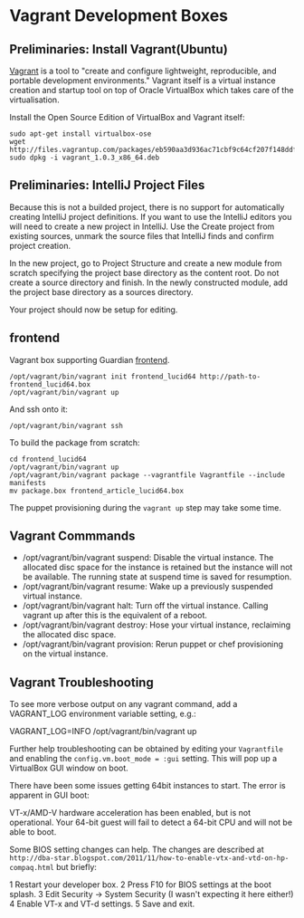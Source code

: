 Vagrant Development Boxes
=========================

Preliminaries: Install Vagrant(Ubuntu)
--------------------------------------
[Vagrant][vagrant] is a tool to "create and configure lightweight, reproducible,
and portable development environments." Vagrant itself is a virtual instance
creation and startup tool on top of Oracle VirtualBox which takes care of the
virtualisation.

Install the Open Source Edition of VirtualBox and Vagrant itself:

    sudo apt-get install virtualbox-ose
    wget http://files.vagrantup.com/packages/eb590aa3d936ac71cbf9c64cf207f148ddfc000a/vagrant_1.0.3_x86_64.deb
    sudo dpkg -i vagrant_1.0.3_x86_64.deb


Preliminaries: IntelliJ Project Files
-------------------------------------
Because this is not a builded project, there is no support for automatically
creating IntelliJ project definitions. If you want to use the IntelliJ editors
you will need to create a new project in IntelliJ. Use the Create project from
existing sources, unmark the source files that IntelliJ finds and confirm
project creation.

In the new project, go to Project Structure and create a new module from scratch
specifying the project base directory as the content root. Do not create a
source directory and finish. In the newly constructed module, add the project
base directory as a sources directory.

Your project should now be setup for editing.


frontend
--------
Vagrant box supporting Guardian [frontend][frontend].

    /opt/vagrant/bin/vagrant init frontend_lucid64 http://path-to-frontend_lucid64.box
    /opt/vagrant/bin/vagrant up

And ssh onto it:

    /opt/vagrant/bin/vagrant ssh

To build the package from scratch:

    cd frontend_lucid64
    /opt/vagrant/bin/vagrant up
    /opt/vagrant/bin/vagrant package --vagrantfile Vagrantfile --include manifests
    mv package.box frontend_article_lucid64.box

The puppet provisioning during the `vagrant up` step may take some time.


Vagrant Commmands
-----------------

* /opt/vagrant/bin/vagrant suspend: Disable the virtual instance. The allocated
  disc space for the instance is retained but the instance will not be
  available. The running state at suspend time is saved for resumption.
* /opt/vagrant/bin/vagrant resume: Wake up a previously suspended virtual
  instance.
* /opt/vagrant/bin/vagrant halt: Turn off the virtual instance. Calling vagrant
  up after this is the equivalent of a reboot.
* /opt/vagrant/bin/vagrant destroy: Hose your virtual instance, reclaiming the
  allocated disc space.
* /opt/vagrant/bin/vagrant provision: Rerun puppet or chef provisioning on the
  virtual instance.


Vagrant Troubleshooting
-----------------------

To see more verbose output on any vagrant command, add a VAGRANT_LOG environment
variable setting, e.g.:

   VAGRANT_LOG=INFO /opt/vagrant/bin/vagrant up

Further help troubleshooting can be obtained by editing your `Vagrantfile` and
enabling the `config.vm.boot_mode = :gui` setting. This will pop up a VirtualBox
GUI window on boot.

There have been some issues getting 64bit instances to start. The error is
apparent in GUI boot:

   VT-x/AMD-V hardware acceleration has been enabled, but is not
operational. Your 64-bit guest will fail to detect a 64-bit CPU and
will not be able to boot.

Some BIOS setting changes can help. The changes are described at
`http://dba-star.blogspot.com/2011/11/how-to-enable-vtx-and-vtd-on-hp-compaq.html`
but briefly:

1 Restart your developer box.
2 Press F10 for BIOS settings at the boot splash.
3 Edit Security -> System Security (I wasn't expecting it here either!)
4 Enable VT-x and VT-d settings.
5 Save and exit.




[frontend]: https://github.com/guardian/frontend
[vagrant]: http://vagrantup.com


